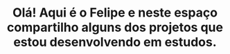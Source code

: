 <h1 align="center">Olá! Aqui é o Felipe e neste espaço compartilho alguns dos projetos que estou desenvolvendo em estudos.</h1>
